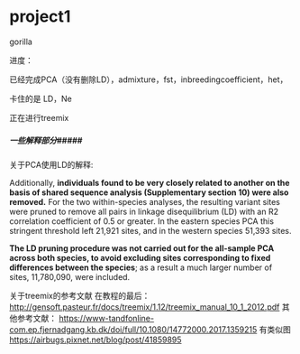 # project1
gorilla

进度：

已经完成PCA（没有删除LD），admixture，fst，inbreedingcoefficient，het，

卡住的是 LD，Ne

正在进行treemix


##### 一些解释部分#####

关于PCA使用LD的解释:

Additionally, **individuals found to be very closely related to another on the basis of shared sequence analysis (Supplementary section 10) were also removed.** For the two within-species analyses, the resulting variant sites were pruned to remove all pairs in linkage disequilibrium (LD) with an R2 correlation coefficient of 0.5 or greater. In the eastern species PCA this stringent threshold left 21,921 sites, and in the western species 51,393 sites. 

**The LD pruning procedure was not carried out for the all-sample PCA across both species, to avoid excluding sites corresponding to fixed differences between the species**; as a result a much larger number of sites, 11,780,090, were included.


关于treemix的参考文献
在教程的最后：
http://gensoft.pasteur.fr/docs/treemix/1.12/treemix_manual_10_1_2012.pdf
其他参考文献：
https://www-tandfonline-com.ep.fjernadgang.kb.dk/doi/full/10.1080/14772000.2017.1359215  有类似图
https://airbugs.pixnet.net/blog/post/41859895
